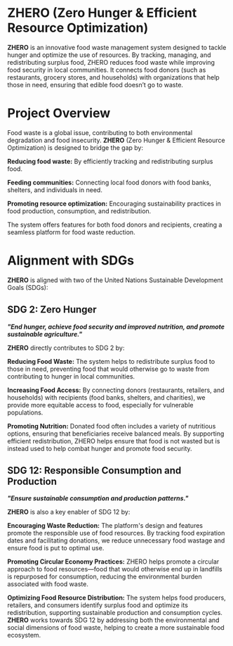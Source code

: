 # ZHERO (Zero Hunger & Efficient Resource Optimization) 
**ZHERO** is an innovative food waste management system designed to tackle hunger and optimize the use of resources. By tracking, managing, and redistributing surplus food, ZHERO reduces food waste while improving food security in local communities. It connects food donors (such as restaurants, grocery stores, and households) with organizations that help those in need, ensuring that edible food doesn’t go to waste.

# Project Overview
Food waste is a global issue, contributing to both environmental degradation and food insecurity. **ZHERO** (Zero Hunger & Efficient Resource Optimization) is designed to bridge the gap by:


**Reducing food waste:** By efficiently tracking and redistributing surplus food.

**Feeding communities:** Connecting local food donors with food banks, shelters, and individuals in need.

**Promoting resource optimization:** Encouraging sustainability practices in food production, consumption, and redistribution.


The system offers features for both food donors and recipients, creating a seamless platform for food waste reduction.

# Alignment with SDGs
**ZHERO** is aligned with two of the United Nations Sustainable Development Goals (SDGs):

## **SDG 2: Zero Hunger**
***"End hunger, achieve food security and improved nutrition, and promote sustainable agriculture."***

**ZHERO** directly contributes to SDG 2 by:

**Reducing Food Waste:** The system helps to redistribute surplus food to those in need, preventing food that would otherwise go to waste from contributing to hunger in local communities.

**Increasing Food Access:** By connecting donors (restaurants, retailers, and households) with recipients (food banks, shelters, and charities), we provide more equitable access to food, especially for vulnerable populations.

**Promoting Nutrition:** Donated food often includes a variety of nutritious options, ensuring that beneficiaries receive balanced meals.
By supporting efficient redistribution, ZHERO helps ensure that food is not wasted but is instead used to help combat hunger and promote food security.

## SDG 12: Responsible Consumption and Production
***"Ensure sustainable consumption and production patterns."***

**ZHERO** is also a key enabler of SDG 12 by:

**Encouraging Waste Reduction:** The platform's design and features promote the responsible use of food resources. By tracking food expiration dates and facilitating donations, we reduce unnecessary food wastage and ensure food is put to optimal use.

**Promoting Circular Economy Practices:** ZHERO helps promote a circular approach to food resources—food that would otherwise end up in landfills is repurposed for consumption, reducing the environmental burden associated with food waste.

**Optimizing Food Resource Distribution:** The system helps food producers, retailers, and consumers identify surplus food and optimize its redistribution, supporting sustainable production and consumption cycles.
**ZHERO** works towards SDG 12 by addressing both the environmental and social dimensions of food waste, helping to create a more sustainable food ecosystem.
